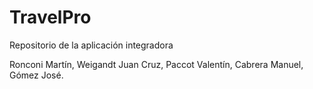 # TravelPro
Repositorio de la aplicación integradora

Ronconi Martín, Weigandt Juan Cruz, Paccot Valentín, Cabrera Manuel, Gómez José.
